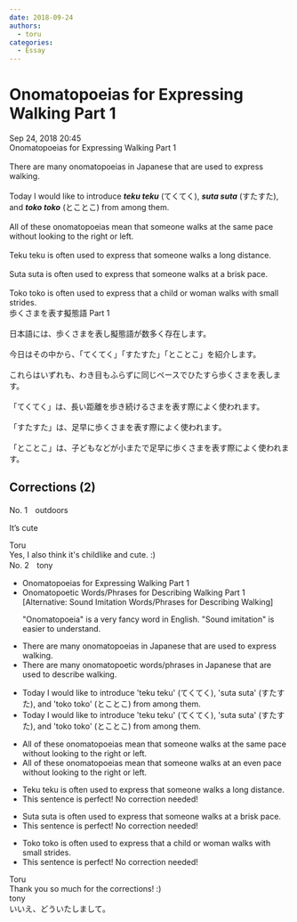 ```yaml
---
date: 2018-09-24
authors:
  - toru
categories:
  - Essay
---
```


<h1 id="subject_show">Onomatopoeias for Expressing Walking Part 1</h1>
<div class="date">Sep 24, 2018 20:45</div>
<div id="post"><div id="body_show_ori">
Onomatopoeias for Expressing Walking Part 1<br/><br/>There are many onomatopoeias in Japanese that are used to express walking.<br/><br/>Today I would like to introduce <strong><em>teku teku</em></strong> (てくてく), <strong><em>suta suta</em></strong> (すたすた), and <strong><em>toko toko</em></strong> (とことこ) from among them.<br/><br/>All of these onomatopoeias mean that someone walks at the same pace without looking to the right or left.<br/><br/>Teku teku is often used to express that someone walks a long distance.<br/><br/>Suta suta is often used to express that someone walks at a brisk pace.<br/><br/>Toko toko is often used to express that a child or woman walks with small strides.
</div></div>

<!-- more -->

<div id="post_ja"><div id="body_show_mo">
歩くさまを表す擬態語 Part 1<br/><br/>日本語には、歩くさまを表し擬態語が数多く存在します。<br/><br/>今日はその中から、「てくてく」「すたすた」「とことこ」を紹介します。<br/><br/>これらはいずれも、わき目もふらずに同じペースでひたすら歩くさまを表します。<br/><br/>「てくてく」は、長い距離を歩き続けるさまを表す際によく使われます。<br/><br/>「すたすた」は、足早に歩くさまを表す際によく使われます。<br/><br/>「とことこ」は、子どもなどが小またで足早に歩くさまを表す際によく使われます。
</div></div>

## Corrections (2)
<div id="block"><div class="first_name"> No. 1　<span class="just_name">outdoors</span></div><div id="block2">
<p class="comment_small">
 It’s cute
</p>

</div><div class="name"><span class="just_name">Toru</span><br>
Yes, I also think it's childlike and cute. :)
</div>
</div>
<div id="block"><div class="first_name"> No. 2　<span class="just_name">tony</span></div><div id="block2">
<ul class="correction_field">
<li class="incorrect">Onomatopoeias for Expressing Walking Part 1</li>
<li class="corrected correct">
Onomatopoe<span class="f_red">tic</span> <span class="f_red">Words</span>/<span class="f_red">Phrases</span> for <span class="f_blue">Describing</span> Walking Part 1 [Alternative: Sound Imitation Words/Phrases for Describing Walking]
<p class="correction_comment">"Onomatopoeia" is a very fancy word in English. "Sound imitation" is easier to understand.</p>
</li>
</ul>
<ul class="correction_field">
<li class="incorrect">There are many onomatopoeias in Japanese that are used to express walking.</li>
<li class="corrected correct">
There are many onomatopoe<span class="f_red">tic</span> <span class="f_red">words</span>/<span class="f_red">phrases</span> in Japanese that are used to <span class="f_blue">describe</span> walking.
</li>
</ul>
<ul class="correction_field">
<li class="incorrect">Today I would like to introduce 'teku teku' (てくてく), 'suta suta' (すたすた), and 'toko toko' (とことこ) from among them.</li>
<li class="corrected correct">
Today I would like to introduce 'teku teku' (てくてく), 'suta suta' (すたすた), and 'toko toko' (とことこ) <span class="f_blue"><span class="sline">from among them</span></span>.
</li>
</ul>
<ul class="correction_field">
<li class="incorrect">All of these onomatopoeias mean that someone walks at the same pace without looking to the right or left.</li>
<li class="corrected correct">
All of these onomatopoeias mean that someone walks at <span class="f_red">an even</span> pace without looking to the right or left.
</li>
</ul>
<ul class="correction_field">
<li class="incorrect">Teku teku is often used to express that someone walks a long distance.</li>
<li class="corrected perfect">This sentence is perfect! No correction needed!</li>
</ul>
<ul class="correction_field">
<li class="incorrect">Suta suta is often used to express that someone walks at a brisk pace.</li>
<li class="corrected perfect">This sentence is perfect! No correction needed!</li>
</ul>
<ul class="correction_field">
<li class="incorrect">Toko toko is often used to express that a child or woman walks with small strides.</li>
<li class="corrected perfect">This sentence is perfect! No correction needed!</li>
</ul>
</div><div class="name"><span class="just_name">Toru</span><br>
Thank you so much for the corrections! :)
</div>
<div class="name"><span class="just_name">tony</span><br>
いいえ、どういたしまして。
</div>
</div>
